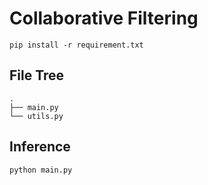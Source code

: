 # Collaborative Filtering

```
pip install -r requirement.txt
```

## File Tree

```
.
├── main.py
└── utils.py
```

## Inference

```
python main.py
```